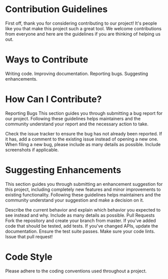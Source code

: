 # Contribution Guidelines
First off, thank you for considering contributing to our project! It's people like you that make this project such a great tool. We welcome contributions from everyone and here are the guidelines if you are thinking of helping us out.

# Ways to Contribute
Writing code.
Improving documentation.
Reporting bugs.
Suggesting enhancements.
# How Can I Contribute?
Reporting Bugs
This section guides you through submitting a bug report for our project. Following these guidelines helps maintainers and the community understand your report and the necessary action to take.

Check the issue tracker to ensure the bug has not already been reported. If it has, add a comment to the existing issue instead of opening a new one.
When filing a new bug, please include as many details as possible. Include screenshots if applicable.
# Suggesting Enhancements
This section guides you through submitting an enhancement suggestion for this project, including completely new features and minor improvements to existing functionality. Following these guidelines helps maintainers and the community understand your suggestion and make a decision on it.

Describe the current behavior and explain which behavior you expected to see instead and why.
Include as many details as possible.
Pull Requests
Fork the repository and create your branch from master.
If you've added code that should be tested, add tests.
If you've changed APIs, update the documentation.
Ensure the test suite passes.
Make sure your code lints.
Issue that pull request!
# Code Style
Please adhere to the coding conventions used throughout a project.
